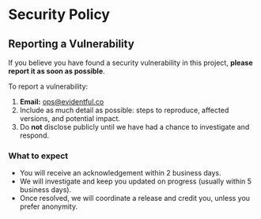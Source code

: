# Security Policy

## Reporting a Vulnerability

If you believe you have found a security vulnerability in this project, **please report it as soon as possible**.

To report a vulnerability:

1. **Email:** [ops@evidentful.co](mailto:ops@evidentful.co)
2. Include as much detail as possible: steps to reproduce, affected versions, and potential impact.
3. Do **not** disclose publicly until we have had a chance to investigate and respond.

### What to expect

- You will receive an acknowledgement within 2 business days.
- We will investigate and keep you updated on progress (usually within 5 business days).
- Once resolved, we will coordinate a release and credit you, unless you prefer anonymity.
